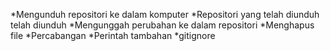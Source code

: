 *Mengunduh repositori ke dalam komputer
*Repositori yang telah diunduh telah diunduh
*Mengunggah perubahan ke dalam repositori
*Menghapus file
*Percabangan
*Perintah tambahan
*gitignore
